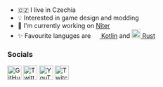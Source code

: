 <!-- Icons used from danielcranney/readme-generator -->

<div align="center">
    <img alt="" src="https://raw.githubusercontent.com/panda885/panda885/main/hello-card.svg">
</div>
<br />

- 🇨🇿 I live in Czechia
- 💡 Interested in game design and modding
- 🚀 I'm currently working on [Niter](https://github.com/panda885/niter)
- ✨ Favourite languges are [<img alt="" height="16px" src="https://raw.githubusercontent.com/danielcranney/readme-generator/main/public/icons/skills/kotlin-colored.svg"> Kotlin](https://kotlinlang.org/) and [<img alt="" height="20px" src="https://raw.githubusercontent.com/danielcranney/profileme-dev/main/public/icons/skills/rust-colored-dark.svg"> Rust](https://www.rust-lang.org/)

### Socials
[<img alt="GitHub" height="32px" src="https://raw.githubusercontent.com/danielcranney/readme-generator/main/public/icons/socials/github-dark.svg">](https://github.com/panda885)
[<img alt="Twitter" height="32px" src="https://raw.githubusercontent.com/danielcranney/readme-generator/main/public/icons/socials/twitter.svg">](https://twitter.com/panda885_)
[<img alt="YouTube" height="32px" src="https://raw.githubusercontent.com/danielcranney/readme-generator/main/public/icons/socials/youtube.svg">](https://youtube.com/channel/UC46hm_kIIB6u5PllKStSSXg)
[<img alt="Twitch" height="32px" src="https://raw.githubusercontent.com/danielcranney/readme-generator/main/public/icons/socials/twitch.svg">](https://twitch.tv/Panda885_)

<div align="center">
    <img alt="" src="https://github-readme-stats.vercel.app/api?username=panda885&show_icons=true&bg_color=e94c42&title_color=fff&text_color=ffffffa0&icon_color=fff&hide_border=true&border_radius=0"><img alt="" src="https://github-readme-streak-stats.herokuapp.com/?user=Panda885&theme=dark&hide_border=true&background=E94C42&dates=FFFFFFA0&ring=FFFFFF50&fire=FFFFFF50&currStreakLabel=FFFFFF">
</div>
